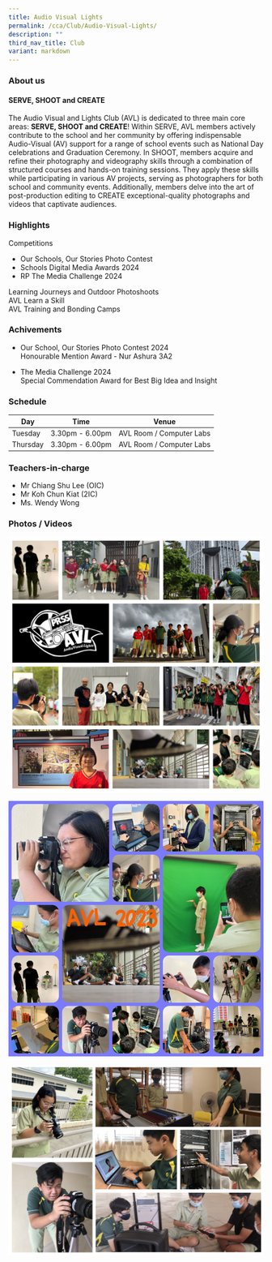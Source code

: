 ```yaml
---
title: Audio Visual Lights
permalink: /cca/Club/Audio-Visual-Lights/
description: ""
third_nav_title: Club
variant: markdown
---
```

### **About us**

#### **SERVE, SHOOT and CREATE**

The Audio Visual and Lights Club (AVL) is dedicated to three main core areas:&nbsp;**SERVE, SHOOT and CREATE**! Within SERVE, AVL members actively contribute to the school and her community by offering indispensable Audio-Visual (AV) support for a range of school events such as National Day celebrations and Graduation Ceremony. In SHOOT, members acquire and refine their photography and videography skills through a combination of structured courses and hands-on training sessions. They apply these skills while participating in various AV projects, serving as photographers for both school and community events. Additionally, members delve into the art of post-production editing to CREATE exceptional-quality photographs and videos that captivate audiences.
 
### **Highlights**

Competitions 
- Our Schools, Our Stories Photo Contest 
- Schools Digital Media Awards 2024 
- RP The Media Challenge 2024 

Learning Journeys and Outdoor Photoshoots<br>
AVL Learn a Skill <br>
AVL Training and Bonding Camps

### **Achivements**

* Our School, Our Stories Photo Contest 2024 <br>
Honourable Mention Award - Nur Ashura 3A2 

* The Media Challenge 2024<br>
Special Commendation Award for Best Big Idea and Insight

### **Schedule**

| Day | Time | Venue |
| -------- | -------- | -------- |
| Tuesday  | 3.30pm - 6.00pm | AVL Room / Computer Labs |
| Thursday | 3.30pm - 6.00pm | AVL Room / Computer Labs |

### **Teachers-in-charge**

* Mr Chiang Shu Lee (OIC) 
* Mr Koh Chun Kiat (2IC)
* Ms. Wendy Wong 
 
### **Photos / Videos**
![](/images/CCA/AVL/Website_Collage_V2.jpg)

![](/images/CCA/AVL/avl%20collage%20website.JPG)

![](/images/avl2.png)